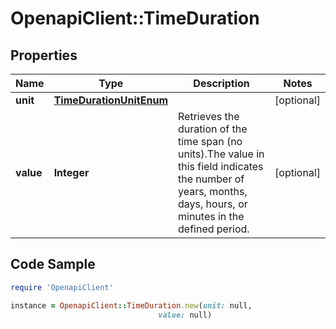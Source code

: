 # OpenapiClient::TimeDuration

## Properties

Name | Type | Description | Notes
------------ | ------------- | ------------- | -------------
**unit** | [**TimeDurationUnitEnum**](TimeDurationUnitEnum.md) |  | [optional] 
**value** | **Integer** | Retrieves the duration of the time span (no units).The value in this field indicates the number of years, months, days, hours, or minutes in the defined period. | [optional] 

## Code Sample

```ruby
require 'OpenapiClient'

instance = OpenapiClient::TimeDuration.new(unit: null,
                                 value: null)
```


